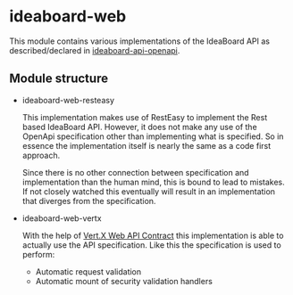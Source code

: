 # ideaboard-web

This module contains various implementations of the IdeaBoard API as
described/declared in [ideaboard-api-openapi](https://github.com/misl/ideaboard/tree/master/ideaboard-api/ideaboard-api-openapi).

## Module structure

- ideaboard-web-resteasy

    This implementation makes use of RestEasy to implement the Rest based 
    IdeaBoard API. However, it does not make any use of the OpenApi 
    specification other than implementing what is specified. So in essence
    the implementation itself is nearly the same as a code first approach.
    
    Since there is no other connection between specification and 
    implementation than the human mind, this is bound to lead to 
    mistakes. If not closely watched this eventually will result in 
    an implementation that diverges from the specification. 

- ideaboard-web-vertx

    With the help of [Vert.X Web API Contract](https://vertx.io/docs/vertx-web-api-contract/java/)
    this implementation is able to actually use the API specification. Like
    this the specification is used to perform:
    - Automatic request validation
    - Automatic mount of security validation handlers